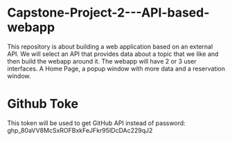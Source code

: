 # Capstone-Project-2---API-based-webapp
This repository is about building a web application based on an external API. We will select an API that provides data about a topic that we like and then build the webapp around it. The webapp will have 2 or 3 user interfaces. A Home Page, a popup window with more data and a reservation window. 

# Github Toke
This token will be used to get GitHub API instead of password: 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
